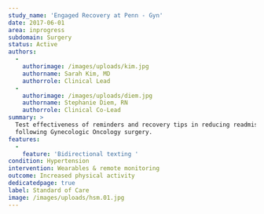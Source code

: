 ```yaml
---
study_name: 'Engaged Recovery at Penn - Gyn'
date: 2017-06-01
area: inprogress
subdomain: Surgery
status: Active
authors:
  - 
    authorimage: /images/uploads/kim.jpg
    authorname: Sarah Kim, MD
    authorrole: Clinical Lead
  - 
    authorimage: /images/uploads/diem.jpg
    authorname: Stephanie Diem, RN
    authorrole: Clinical Co-Lead
summary: >
  Test effectiveness of reminders and recovery tips in reducing readmissions
  following Gynecologic Oncology surgery.
features:
  - 
    feature: 'Bidirectional texting '
condition: Hypertension
intervention: Wearables & remote monitoring
outcome: Increased physical activity
dedicatedpage: true
label: Standard of Care 
image: /images/uploads/hsm.01.jpg
---
```


